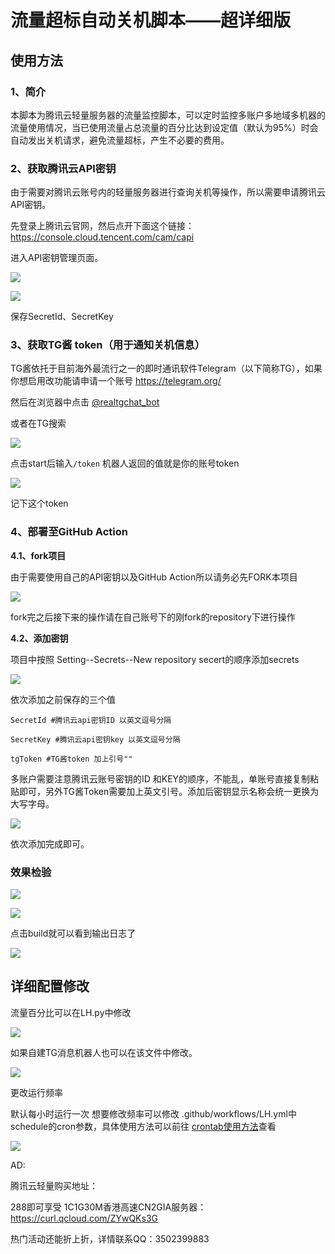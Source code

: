# 流量超标自动关机脚本——超详细版

## 使用方法

### 1、简介

本脚本为腾讯云轻量服务器的流量监控脚本，可以定时监控多账户多地域多机器的流量使用情况，当已使用流量占总流量的百分比达到设定值（默认为95%）时会自动发出关机请求，避免流量超标，产生不必要的费用。

### 2、获取腾讯云API密钥

由于需要对腾讯云账号内的轻量服务器进行查询关机等操作，所以需要申请腾讯云API密钥。

先登录上腾讯云官网，然后点开下面这个链接：https://console.cloud.tencent.com/cam/capi

进入API密钥管理页面。

![](https://img.jpggod.com/file/jpggod/2021/04/13/c7722a3024b8aef6261497c189b402a2.png)

![](https://img.jpggod.com/file/jpggod/2021/04/13/9fa17baacdf6e973aa65ab94f185be9c.png)

保存SecretId、SecretKey

### 3、获取TG酱 token（用于通知关机信息）

TG酱依托于目前海外最流行之一的即时通讯软件Telegram（以下简称TG），如果你想启用改功能请申请一个账号 https://telegram.org/

然后在浏览器中点击 [@realtgchat_bot](https://t.me/realtgchat_bot)

或者在TG搜索

![](https://img.jpggod.com/file/jpggod/2021/04/13/bac97456a2769cbf505b8dc7a842b5da.png)

点击start后输入`/token` 机器人返回的值就是你的账号token

![](https://img.jpggod.com/file/jpggod/2021/04/13/c700a0744b48777ffcbe93d41ecb2f2b.png)

记下这个token

### 4、部署至GitHub Action

**4.1、fork项目**

由于需要使用自己的API密钥以及GitHub Action所以请务必先FORK本项目

![](https://img.jpggod.com/file/jpggod/2021/04/13/3193dd14526335de1a045751861849eb.png)

fork完之后接下来的操作请在自己账号下的刚fork的repository下进行操作

**4.2、添加密钥**

项目中按照 Setting--Secrets--New repository secert的顺序添加secrets

![](https://img.jpggod.com/file/jpggod/2021/03/30/7f88ec3aad0086502029348ebd3ee962.png)

依次添加之前保存的三个值

```
SecretId #腾讯云api密钥ID 以英文逗号分隔

SecretKey #腾讯云api密钥key 以英文逗号分隔

tgToken #TG酱token 加上引号""
```

多账户需要注意腾讯云账号密钥的ID 和KEY的顺序，不能乱，单账号直接复制粘贴即可，另外TG酱Token需要加上英文引号。添加后密钥显示名称会统一更换为大写字母。

![](https://img.jpggod.com/file/jpggod/2021/04/13/132c216968650da0a29cda75988e1f17.png)

依次添加完成即可。

### 效果检验

![](https://img.jpggod.com/file/jpggod/2021/04/13/96119564208093f62d3d64564885977a.png)

![](https://img.jpggod.com/file/jpggod/2021/04/13/6fd1cdb7d1c71a8063c560cfcc8252db.png)

点击build就可以看到输出日志了

![](https://img.jpggod.com/file/jpggod/2021/04/13/280fb13953d531e067222289e75f8fb2.png)

## 详细配置修改

流量百分比可以在LH.py中修改

![](https://img.jpggod.com/file/jpggod/2021/04/13/81056afbdf1cb6c3b9b4c1cb479bd37d.png)

如果自建TG消息机器人也可以在该文件中修改。

![](https://img.jpggod.com/file/jpggod/2021/04/13/bcbd0a2fa37ac48d9d7793f44bab78d1.png)

更改运行频率

默认每小时运行一次 想要修改频率可以修改 .github/workflows/LH.yml中schedule的cron参数，具体使用方法可以前往 [crontab使用方法](https://2demo.top/231.html)查看

![](https://img.jpggod.com/file/jpggod/2021/04/13/d4b5535109e4e1dba8d6a682363581b1.png)

AD:

腾讯云轻量购买地址：

288即可享受 1C1G30M香港高速CN2GIA服务器：https://curl.qcloud.com/ZYwQKs3G

热门活动还能折上折，详情联系QQ：3502399883